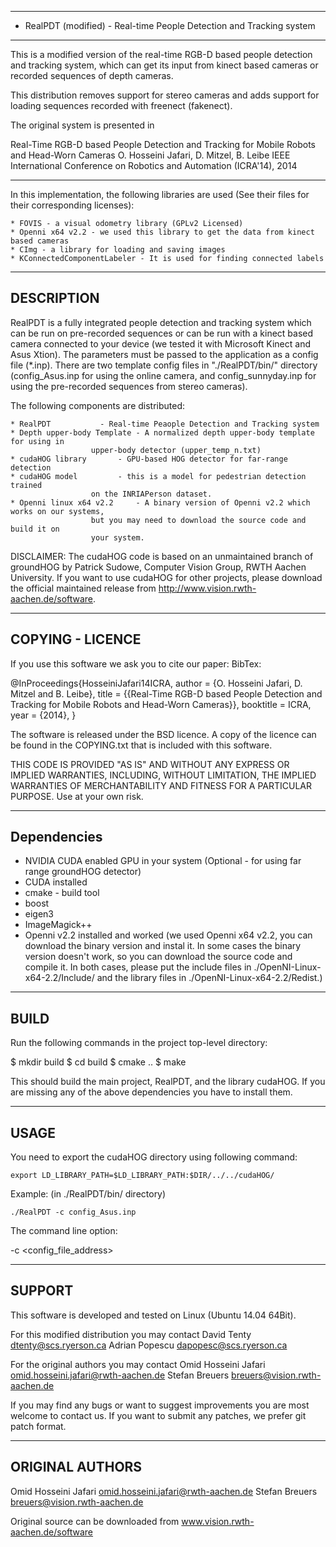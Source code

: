 -------------------------------------------------------------------------------
-  RealPDT (modified) - Real-time People Detection and Tracking system
-------------------------------------------------------------------------------

This is a modified version of the real-time RGB-D based people detection and tracking system,
which can get its input from kinect based cameras or recorded sequences 
of depth cameras.

This distribution removes support for stereo cameras and adds support for loading sequences
recorded with freenect (fakenect).

The original system is presented in

Real-Time RGB-D based People Detection and Tracking for Mobile Robots and Head-Worn Cameras
O. Hosseini Jafari, D. Mitzel, B. Leibe
IEEE International Conference on Robotics and Automation (ICRA'14), 2014


-----------------------------------------------
In this implementation, the following libraries are used (See their files for their corresponding licenses):

	* FOVIS - a visual odometry library (GPLv2 Licensed)
	* Openni x64 v2.2 - we used this library to get the data from kinect based cameras
	* CImg - a library for loading and saving images
	* KConnectedComponentLabeler - It is used for finding connected labels

-----------------------------------
DESCRIPTION
-----------------------------------

RealPDT is a fully integrated people detection and tracking system which can be
run on pre-recorded sequences or can be run with a kinect based camera connected 
to your device (we tested it with Microsoft Kinect and Asus Xtion). The parameters 
must be passed to the application as a config file (*.inp). There are two template
config files in "./RealPDT/bin/" directory (config_Asus.inp for using the online 
camera, and config_sunnyday.inp for using the pre-recorded sequences from stereo 
cameras).

The following components are distributed:

	* RealPDT			- Real-time Peaople Detection and Tracking system
	* Depth upper-body Template	- A normalized depth upper-body template for using in
					  upper-body detector (upper_temp_n.txt)
	* cudaHOG library		- GPU-based HOG detector for far-range detection
	* cudaHOG model	  		- this is a model for pedestrian detection trained
					  on the INRIAPerson dataset.
	* Openni linux x64 v2.2		- A binary version of Openni v2.2 which works on our systems,
					  but you may need to download the source code and build it on 
					  your system.

DISCLAIMER:
The cudaHOG code is based on an unmaintained branch of groundHOG by Patrick Sudowe, Computer Vision Group, 
RWTH Aachen University. If you want to use cudaHOG for other projects, please download the official 
maintained release from http://www.vision.rwth-aachen.de/software.
 
-----------------------------------
COPYING  - LICENCE
-----------------------------------

If you use this software we ask you to cite our paper:
BibTex:

@InProceedings{HosseiniJafari14ICRA,
  author =       {O. Hosseini Jafari, D. Mitzel and B. Leibe},
  title =        {{Real-Time RGB-D based People Detection and Tracking for Mobile Robots and Head-Worn Cameras}},
  booktitle =    ICRA,
  year =         {2014},
}

The software is released under the BSD licence. A copy of the licence can be found
in the COPYING.txt that is included with this software.

THIS CODE IS PROVIDED "AS IS" AND WITHOUT ANY EXPRESS OR IMPLIED WARRANTIES,
INCLUDING, WITHOUT LIMITATION, THE IMPLIED WARRANTIES OF MERCHANTABILITY AND
FITNESS FOR A PARTICULAR PURPOSE. Use at your own risk.

-----------------------------------
Dependencies
-----------------------------------

* NVIDIA CUDA enabled GPU in your system (Optional - for using far range groundHOG detector)
* CUDA installed
* cmake 	- build tool
* boost
* eigen3
* ImageMagick++
* Openni v2.2 installed and worked (we used Openni x64 v2.2, you can download the binary version 
	      and instal it. In some cases the binary version doesn't work, so you can download 
	      the source code and compile it. In both cases, please put the include files in 
	      ./OpenNI-Linux-x64-2.2/Include/ and the library files in ./OpenNI-Linux-x64-2.2/Redist.)

-----------------------------------
BUILD
-----------------------------------

Run the following commands in the project top-level directory:

$ mkdir build
$ cd build
$ cmake ..
$ make

This should build the main project, RealPDT, and the library cudaHOG. If you are missing any 
of the above dependencies you have to install them.

-----------------------------------
USAGE
-----------------------------------
You need to export the cudaHOG directory using following command:
	
	export LD_LIBRARY_PATH=$LD_LIBRARY_PATH:$DIR/../../cudaHOG/

Example: (in ./RealPDT/bin/ directory)

	./RealPDT -c config_Asus.inp

The command line option:

-c	<config_file_address>

-----------------------------------
SUPPORT
-----------------------------------

This software is developed and tested on Linux (Ubuntu 14.04 64Bit).

For this modified distribution you may contact
David Tenty <dtenty@scs.ryerson.ca>
Adrian Popescu <dapopesc@scs.ryerson.ca>

For the original authors you may contact
Omid Hosseini Jafari <omid.hosseini.jafari@rwth-aachen.de>
Stefan Breuers <breuers@vision.rwth-aachen.de>

If you may find any bugs or want to suggest improvements you are
most welcome to contact us. If you want to submit any patches, we
prefer git patch format.

-----------------------------------
ORIGINAL AUTHORS
-----------------------------------
Omid Hosseini Jafari <omid.hosseini.jafari@rwth-aachen.de>
Stefan Breuers <breuers@vision.rwth-aachen.de>

Original source can be downloaded from www.vision.rwth-aachen.de/software
